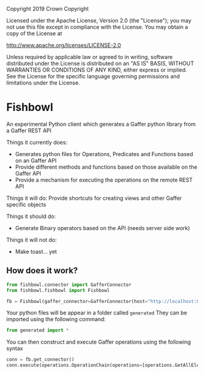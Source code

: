 Copyright 2019 Crown Copyright

Licensed under the Apache License, Version 2.0 (the "License");
you may not use this file except in compliance with the License.
You may obtain a copy of the License at

  http://www.apache.org/licenses/LICENSE-2.0

Unless required by applicable law or agreed to in writing, software
distributed under the License is distributed on an "AS IS" BASIS,
WITHOUT WARRANTIES OR CONDITIONS OF ANY KIND, either express or implied.
See the License for the specific language governing permissions and
limitations under the License.


Fishbowl
============================

An experimental Python client which generates a Gaffer python library from a Gaffer REST API

Things it currently does:
* Generates python files for Operations, Predicates and Functions based on an Gaffer API
* Provide different methods and functions based on those available on the Gaffer API
* Provide a mechanism for executing the operations on the remote REST API

Things it will do:
Provide shortcuts for creating views and other Gaffer specific objects

Things it should do:
* Generate Binary operators based on the API (needs server side work)

Things it will not do:
* Make toast... yet

## How does it work?

```python
from fishbowl.connector import GafferConnector
from fishbowl.fishbowl import Fishbowl

fb = Fishbowl(gaffer_connector=GafferConnector(host="http://localhost:8080/rest/latest"))
```
Your python files will be appear in a folder called `generated`
They can be imported using the following command:
```python
from generated import *
```

You can then construct and execute Gaffer operations using the following syntax

```python
conn = fb.get_connector()
conn.execute(operations.OperationChain(operations=[operations.GetAllElements(), operations.Count()]))
```